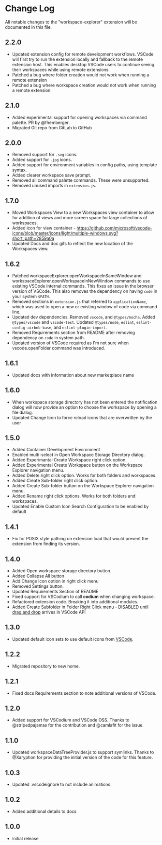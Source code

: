 # Change Log
All notable changes to the "workspace-explorer" extension will be documented in this file.

## 2.2.0
*  Updated extension config for remote development workflows. VSCode will first try to run the extension locally and fallback to the remote extension host. This enables desktop VSCode users to continue seeing their workspaces while using remote extensions.
* Patched a bug where folder creation would not work when running a remote extension
* Patched a bug where workspace creation would not work when running a remote extension

## 2.1.0
* Added experimental support for opening workspaces via command palette. PR by @fhemberger.
* Migrated Git repo from GitLab to GitHub

## 2.0.0
* Removed support for `.svg` icons.
* Added support for `.jpg` icons.
* Added support for environment variables in config paths, using template syntax.
* Added clearer workspace save prompt.
* Removed all command palette commands. These were unsupported.
* Removed unused imports in `extension.js`.

## 1.7.0
* Moved Workspaces View to a new Workspaces view container to allow for addition of views and more screen space for large collections of workspaces.
* Added icon for view container - https://github.com/microsoft/vscode-icons/blob/master/icons/light/multiple-windows.svg?short_path=2859a0a
* Updated Docs and doc gifs to reflect the new location of the Workspaces view.

## 1.6.2
* Patched workspaceExplorer.openWorkspaceInSameWindow and workspaceExplorer.openWorkspaceInNewWindow commands to use existing VSCode internal commands. This fixes an issue in the browser version of VSCode. This also removes the dependency
on having `code` in your system `$PATH`.
* Removed sections in `extension.js` that referred to `applicationName`,
which was used to open a new or existing window of code via command line.
* Updated dev dependencies. Removed `vscode`, and `@types/mocha`. Added `@types/vscode` and `vscode-test`. Updated `@types/node`, `eslint`, `eslint-config-airbnb-base`, and `eslint-plugin-import`.
* Removed Requirements section from README after removing dependency on `code` in system path.
* Updated version of VSCode required as I'm not sure when vscode.openFolder command was introduced.

## 1.6.1
* Updated docs with information about new marketplace name

## 1.6.0
* When workspace storage directory has not been entered the notification dialog will now provide an option to choose the workspace by opening a file dialog.
* Updated Change Icon to force reload icons that are overwritten by the user

## 1.5.0
* Added Container Development Environment
* Enabled multi-select in Open Workspace Storage Directory dialog.
* Added Experimantal Create Workspace right click option.
* Added Experimental Create Workspace button on the Workspace Explorer navigation menu.
* Added Delete right click option. Works for both folders and workspaces.
* Added Create Sub-folder right click option.
* Added Create Sub-folder button on the Workspace Explorer navigation menu.
* Added Rename right click options. Works for both folders and workspaces.
* Updated Enable Custom Icon Search Configuration to be enabled by default

## 1.4.1
* Fix for POSIX style pathing on extension load that would prevent the extension from finding its version.

## 1.4.0
* Added Open workspace storage directory button.
* Added Collapse All button
* Add Change Icon option in right click menu
* Removed Settings button.
* Updated Requirements Section of README
* Fixed support for VSCodium to call **codium** when changing workspace.
* Refactored extension code. Breaking it into additional modules.
* Added Create Subfolder in Folder Right Click menu - DISABLED until [drag and drop](https://github.com/microsoft/vscode/issues/32592) arrives in VSCode API

## 1.3.0
* Updated default icon sets to use default icons from [VSCode](https://github.com/microsoft/vscode-icons).

## 1.2.2
* Migrated repository to new home.

## 1.2.1
* Fixed docs Requirements section to note additional versions of VSCode.

## 1.2.0
* Added support for VSCodium and VSCode OSS. Thanks to @stripedpajamas
for the contribution and @camlafit for the issue.

## 1.1.0
* Updated workspaceDataTreeProvider.js to support symlinks. Thanks to
@Xaryphon for providing the initial version of the code for this feature.

## 1.0.3
* Updated .vscodeignore to not include animations.

## 1.0.2
* Added additional details to docs

## 1.0.0
* Initial release
